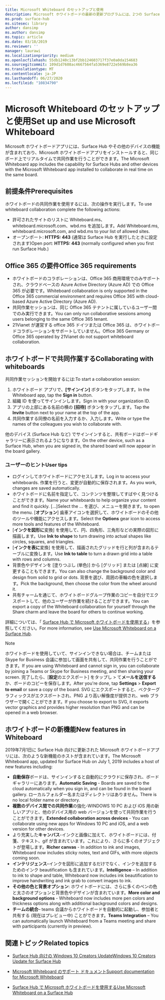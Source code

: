 ```yaml
---
title: Microsoft Whiteboard のセットアップと使用
description: Microsoft ホワイトボードの最新の更新プログラムには、2つの Surface Hub が同じボードでリアルタイムで共同作業するための機能が含まれています。
ms.prod: surface-hub
ms.sitesec: library
author: dansimp
ms.author: dansimp
ms.topic: article
ms.date: 03/18/2019
ms.reviewer: ''
manager: laurawi
ms.localizationpriority: medium
ms.openlocfilehash: 55db1240c13bf2bb124603717f37e0a0da154683
ms.sourcegitcommit: 109d1d7608ac4667564fa5369e8722e569b8ea36
ms.translationtype: MT
ms.contentlocale: ja-JP
ms.lasthandoff: 06/27/2020
ms.locfileid: "10834790"
---
```

# <span data-ttu-id="87579-103">Microsoft Whiteboard のセットアップと使用</span><span class="sxs-lookup"><span data-stu-id="87579-103">Set up and use Microsoft Whiteboard</span></span>

<span data-ttu-id="87579-104">Microsoft ホワイトボードアプリには、Surface Hub やその他のデバイスの機能が含まれており、Microsoft ホワイトボードアプリをインストールすると、同じボード上でリアルタイムで共同作業を行うことができます。</span><span class="sxs-lookup"><span data-stu-id="87579-104">The Microsoft Whiteboard app includes the capability for Surface Hubs and other devices with the Microsoft Whiteboard app installed to collaborate in real time on the same board.</span></span>

## <span data-ttu-id="87579-105">前提条件</span><span class="sxs-lookup"><span data-stu-id="87579-105">Prerequisites</span></span>

<span data-ttu-id="87579-106">ホワイトボードの共同作業を使用するには、次の操作を実行します。</span><span class="sxs-lookup"><span data-stu-id="87579-106">To use whiteboard collaboration complete the following actions:</span></span>

- <span data-ttu-id="87579-107">許可されたサイトのリストに Whiteboard.ms、whiteboard.microsoft.com、wbd.ms を追加します。</span><span class="sxs-lookup"><span data-stu-id="87579-107">Add  Whiteboard.ms, whiteboard.microsoft.com, and wbd.ms to your list of allowed sites.</span></span>
- <span data-ttu-id="87579-108">オープンポート: **HTTPS: 443** (通常は Surface Hub を実行したときに設定されます)</span><span class="sxs-lookup"><span data-stu-id="87579-108">Open port: **HTTPS: 443** (normally configured when you first run Surface Hub.)</span></span>

## <span data-ttu-id="87579-109">Office 365 の要件</span><span class="sxs-lookup"><span data-stu-id="87579-109">Office 365 requirements</span></span>

- <span data-ttu-id="87579-110">ホワイトボードのコラボレーションは、Office 365 商用環境でのみサポートされ、クラウドベースの Azure Active Directory (Azure AD) での Office 365 が必要です。</span><span class="sxs-lookup"><span data-stu-id="87579-110">Whiteboard collaboration is only supported in the Office 365 commercial environment and requires Office 365 with cloud-based Azure Active Directory (Azure AD).</span></span>
- <span data-ttu-id="87579-111">共同作業セッションは、同じ Office 365 テナントに属しているユーザー間でのみ実行できます。</span><span class="sxs-lookup"><span data-stu-id="87579-111">You can only run collaborative sessions among users belonging to the same Office 365 tenant.</span></span>
- <span data-ttu-id="87579-112">21Vianet が運営する office 365 ドイツまたは Office 365 は、ホワイトボードコラボレーションをサポートしていません。</span><span class="sxs-lookup"><span data-stu-id="87579-112">Office 365 Germany or Office 365 operated by 21Vianet do not support whiteboard collaboration.</span></span>

## <span data-ttu-id="87579-113">ホワイトボードで共同作業する</span><span class="sxs-lookup"><span data-stu-id="87579-113">Collaborating with whiteboards</span></span>

<span data-ttu-id="87579-114">共同作業セッションを開始するには:</span><span class="sxs-lookup"><span data-stu-id="87579-114">To start a collaboration session:</span></span>

1. <span data-ttu-id="87579-115">ホワイトボード アプリで、**[サインイン]** ボタンをタップします。</span><span class="sxs-lookup"><span data-stu-id="87579-115">In the Whiteboard app, tap the **Sign in** button.</span></span>
2. <span data-ttu-id="87579-116">組織 ID を使ってサインインします。</span><span class="sxs-lookup"><span data-stu-id="87579-116">Sign in with your organization ID.</span></span>
3. <span data-ttu-id="87579-117">アプリの上部にある名前の横の **[招待]** ボタンをタップします。</span><span class="sxs-lookup"><span data-stu-id="87579-117">Tap the **Invite** button next to your name at the top of the app.</span></span>
4. <span data-ttu-id="87579-118">共同作業する同僚の名前を入力するか、入力します。</span><span class="sxs-lookup"><span data-stu-id="87579-118">Write or type the names of the colleagues you wish to collaborate with.</span></span>

<span data-ttu-id="87579-119">他のデバイス (Surface Hub など) でサインインすると、共有ボードはボードギャラリーに表示されるようになります。</span><span class="sxs-lookup"><span data-stu-id="87579-119">On the other device, such as a Surface Hub, when you are signed in, the shared board will now appear in the board gallery.</span></span>

### <span data-ttu-id="87579-120">ユーザーのヒント</span><span class="sxs-lookup"><span data-stu-id="87579-120">User tips</span></span>
- <span data-ttu-id="87579-121">ログインしてホワイトボードにアクセスします。</span><span class="sxs-lookup"><span data-stu-id="87579-121">Log in to access your whiteboards.</span></span> <span data-ttu-id="87579-122">作業を行うと、変更が自動的に保存されます。</span><span class="sxs-lookup"><span data-stu-id="87579-122">As you work, changes are saved automatically.</span></span>
- <span data-ttu-id="87579-123">ホワイトボードに名前を指定して、コンテンツを整理してすばやく見つけることができます。</span><span class="sxs-lookup"><span data-stu-id="87579-123">Name your whiteboards to help organize your content and find it quickly.</span></span> <span data-ttu-id="87579-124">[...]</span><span class="sxs-lookup"><span data-stu-id="87579-124">Select the …</span></span> <span data-ttu-id="87579-125">を選び、メニューを開きます。</span><span class="sxs-lookup"><span data-stu-id="87579-125">to open the menu.</span></span> <span data-ttu-id="87579-126">[**オプション**] 歯車アイコンを選択して、ホワイトボードのその他のツールや機能にアクセスします。</span><span class="sxs-lookup"><span data-stu-id="87579-126">Select the **Options** gear icon to access more tools and features of the Whiteboard.</span></span>
- <span data-ttu-id="87579-127">[**インクを図形に**変換] を使用して、円、四角形、三角形などの実際の図形に描画します。</span><span class="sxs-lookup"><span data-stu-id="87579-127">Use **Ink to shape** to turn drawing into actual shapes like circles, squares, and triangles.</span></span>
- <span data-ttu-id="87579-128">[**インクを表に**変換] を使用して、描画されたグリッドを行と列が含まれるテーブルに変換します。</span><span class="sxs-lookup"><span data-stu-id="87579-128">Use **Ink to table** to turn a drawn grid into a table with rows and columns.</span></span>
- <span data-ttu-id="87579-129">背景色やデザインを [塗りつぶし (単色)] から [グリッド] または [点線] に変更することもできます。</span><span class="sxs-lookup"><span data-stu-id="87579-129">You can also change the background color and design from solid to grid or dots.</span></span> <span data-ttu-id="87579-130">背景を選び、周囲の車輪の色を選択します。</span><span class="sxs-lookup"><span data-stu-id="87579-130">Pick the background, then choose the color from the wheel around it.</span></span>
- <span data-ttu-id="87579-131">共有チャームを通じて、ホワイトボードグループ作業のコピーを自分でエクスポートして、他のユーザーが作業を続けることができます。</span><span class="sxs-lookup"><span data-stu-id="87579-131">You can export a copy of the Whiteboard collaboration for yourself through the Share charm and leave the board for others to continue working.</span></span>

<span data-ttu-id="87579-132">詳細については、「 [Surface Hub で Microsoft ホワイトボードを使用する](https://support.office.com/article/use-microsoft-whiteboard-on-a-surface-hub-5c594985-129d-43f9-ace5-7dee96f7621d)」を参照してください。</span><span class="sxs-lookup"><span data-stu-id="87579-132">For more information, see [Use Microsoft Whiteboard on a Surface Hub](https://support.office.com/article/use-microsoft-whiteboard-on-a-surface-hub-5c594985-129d-43f9-ace5-7dee96f7621d).</span></span>

> [!NOTE]
>  <span data-ttu-id="87579-133">ホワイトボードを使用していて、サインインできない場合は、チームまたは Skype for Business 会議に参加して画面を共有して、共同作業を行うことができます。</span><span class="sxs-lookup"><span data-stu-id="87579-133">If you are using Whiteboard and cannot sign in, you can collaborate by joining a Teams or Skype for Business meeting, and then sharing your screen.</span></span> <span data-ttu-id="87579-134">完了したら、[**設定**のエクスポート] をタップし  >  て**メールを送信する**か、ボードのコピーを保存します。</span><span class="sxs-lookup"><span data-stu-id="87579-134">After you're done, tap **Settings** > **Export to email** or save a copy of the board.</span></span> <span data-ttu-id="87579-135">SVG にエクスポートすると、ベクターグラフィックスがエクスポートされ、PNG より高い解像度が提供され、web ブラウザーで開くことができます。</span><span class="sxs-lookup"><span data-stu-id="87579-135">If you choose to export to SVG, it exports vector graphics and provides higher resolution than PNG and can be opened in a web browser.</span></span>

## <span data-ttu-id="87579-136">ホワイトボードの新機能</span><span class="sxs-lookup"><span data-stu-id="87579-136">New features in Whiteboard</span></span>

<span data-ttu-id="87579-137">2019年7月1日に Surface Hub 向けに更新された Microsoft ホワイトボードアプリには、次のような新機能のホストが含まれています。</span><span class="sxs-lookup"><span data-stu-id="87579-137">The Microsoft Whiteboard app, updated for Surface Hub on July 1, 2019 includes a host of new features including:</span></span>

- <span data-ttu-id="87579-138">**自動保存**ボードは、サインインすると自動的にクラウドに保存され、ボードギャラリーにあります。</span><span class="sxs-lookup"><span data-stu-id="87579-138">**Automatic Saving** - Boards are saved to the cloud automatically when you sign in, and can be found in the board gallery.</span></span> <span data-ttu-id="87579-139">ローカルフォルダー名またはディレクトリはありません。</span><span class="sxs-lookup"><span data-stu-id="87579-139">There is no local folder name or directory.</span></span>
- <span data-ttu-id="87579-140">**複数のデバイス間での共同作業**の強化-WINDOWS 10 PC および iOS 用の新しいアプリと、他のデバイス用の web バージョンを使って共同作業を行うことができます。</span><span class="sxs-lookup"><span data-stu-id="87579-140">**Extended collaboration across devices** - You can collaborate using new apps for Windows 10 PC and iOS, and a web version for other devices.</span></span>
- <span data-ttu-id="87579-141">より充実した**キャンバス**-インクと画像に加えて、ホワイトボードには、付箋、テキスト、gif が含まれています。これにより、さらに多くのオブジェクトが登場します。</span><span class="sxs-lookup"><span data-stu-id="87579-141">**Richer canvas** - In addition to ink and images, Whiteboard now includes sticky notes, text and GIFs, with more objects coming soon.</span></span>
- <span data-ttu-id="87579-142">**インテリジェンス**–インクを図形に追加するだけでなく、インクを追加するためのインク beautification も含まれています。</span><span class="sxs-lookup"><span data-stu-id="87579-142">**Intelligence** – In addition to ink to shape and table, Whiteboard now includes ink beautification to improve handwriting and ink grab to convert images to ink.</span></span>
- <span data-ttu-id="87579-143">**その他の色と背景オプション**: ホワイトボードには、さらに多くのペンの色と太さのオプションと背景色やデザインが含まれています。</span><span class="sxs-lookup"><span data-stu-id="87579-143">**More color and background options** - Whiteboard now includes more pen colors and thickness options along with additional background colors and designs.</span></span>
- <span data-ttu-id="87579-144">**チームの統合**– teams 会議からホワイトボードを自動的に起動し、参加者と共有する (現在はプレビュー中) ことができます。</span><span class="sxs-lookup"><span data-stu-id="87579-144">**Teams Integration** – You can automatically launch Whiteboard from a Teams meeting and share with participants (currently in preview).</span></span>


## <span data-ttu-id="87579-145">関連トピック</span><span class="sxs-lookup"><span data-stu-id="87579-145">Related topics</span></span>

- [<span data-ttu-id="87579-146">Surface Hub 向けの Windows 10 Creators Update</span><span class="sxs-lookup"><span data-stu-id="87579-146">Windows 10 Creators Update for Surface Hub</span></span>](https://www.microsoft.com/surface/support/surface-hub/windows-10-creators-update-surface-hub)

- [<span data-ttu-id="87579-147">Microsoft Whiteboard のサポート ドキュメント</span><span class="sxs-lookup"><span data-stu-id="87579-147">Support documentation for Microsoft Whiteboard</span></span>](https://support.office.com/article/Whiteboard-Help-0c0f2aa0-b1bb-491c-b814-fd22de4d7c01)

- [<span data-ttu-id="87579-148">Surface Hub で Microsoft ホワイトボードを使用する</span><span class="sxs-lookup"><span data-stu-id="87579-148">Use Microsoft Whiteboard on a Surface Hub</span></span>](https://support.office.com/article/use-microsoft-whiteboard-on-a-surface-hub-5c594985-129d-43f9-ace5-7dee96f7621d)
